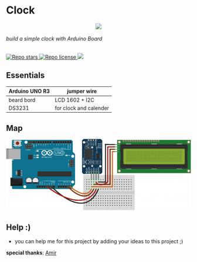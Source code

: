 # Clock
<p align="center">
  <img src ="https://www.nsmbl.nl/wp-content/uploads/2020/11/Schermafbeelding-2020-11-24-om-12.33.25.png">
<p><i> build a simple clock with Arduino Board</i></p>
  <br>
  <a href="https://github.com/mehranalam/clock" target="blank">
<img src="https://img.shields.io/github/stars/mehranalam/clock?style=flat-square" alt="Repo stars"/>
</a>
  <a href="https://github.com/mehranalam/clock/blob/master/LICENSE" target="blank">
<img src="https://img.shields.io/github/license/mehranalam/clock?style=flat-square" alt="Repo license" />
</a>
  <img src="https://img.shields.io/github/languages/code-size/mehranalam/clock?style=flat-square">
</p>

## Essentials

| Arduino UNO R3 | jumper wire |
| ------------- | ------------- |
| beard bord | LCD 1602 + I2C |
| DS3231 | for clock and calender |

## Map

![♡](https://raw.githubusercontent.com/Mehranalam/Clock/main/Clock-Shamatik.png)

## Help :)

- you can help me for this project by adding your ideas to this project ;)


**special thanks**: [Amir](https://github.com/BlackIQ)
